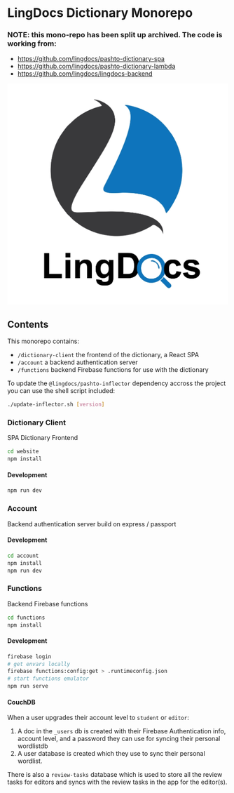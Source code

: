 # LingDocs Dictionary Monorepo

### NOTE: this mono-repo has been split up archived. The code is working from:

 - https://github.com/lingdocs/pashto-dictionary-spa
 - https://github.com/lingdocs/pashto-dictionary-lambda
 - https://github.com/lingdocs/lingdocs-backend

![LingDocs Logo](./website/public/icons/icon-w-name.png)

## Contents

This monorepo contains:
 - `/dictionary-client` the frontend of the dictionary, a React SPA
 - `/account` a backend authentication server
 - `/functions` backend Firebase functions for use with the dictionary

To update the `@lingdocs/pashto-inflector` dependency accross the project you can use the shell script included:

```sh
./update-inflector.sh [version]
```

### Dictionary Client

SPA Dictionary Frontend

```sh
cd website
npm install
```

#### Development

```sh
npm run dev
```

### Account

Backend authentication server build on express / passport

#### Development

```sh
cd account
npm install
npm run dev
```

### Functions

Backend Firebase functions

```sh
cd functions
npm install
```

#### Development

```sh
firebase login
# get envars locally
firebase functions:config:get > .runtimeconfig.json
# start functions emulator
npm run serve
```

#### CouchDB

When a user upgrades their account level to `student` or `editor`:

1. A doc in the `_users` db is created with their Firebase Authentication info, account level, and a password they can use for syncing their personal wordlistdb
2. A user database is created which they use to sync their personal wordlist.  

There is also a `review-tasks` database which is used to store all the review tasks for editors and syncs with the review tasks in the app for the editor(s). 


